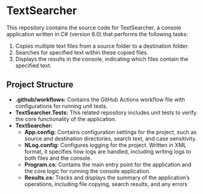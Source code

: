 # TextSearcher

This repository contains the source code for TextSearcher, a console application written in C# (version 8.0) that performs the following tasks:

1. Copies multiple text files from a source folder to a destination folder.
2. Searches for specified text within these copied files.
3. Displays the results in the console, indicating which files contain the specified text.

## Project Structure
- **.github/workflows:** Contains the GitHub Actions workflow file with configurations for running unit tests.
- **TextSearcher.Tests:** This related repository includes unit tests to verify the core functionality of the application.
- **TextSearcher:** 
	 - **App.config:** Contains configuration settings for the project, such as source and destination directories, search text, and case sensitivity.
	 - **NLog.config:** Configures logging for the project. Written in XML format, it specifies how logs are handled, including writing logs to both files and the console.
	 - **Program.cs:** Contains the main entry point for the application and the core logic for running the console application.
	 - **Results.cs:** Tracks and displays the summary of the application’s operations, including file copying, search results, and any errors
